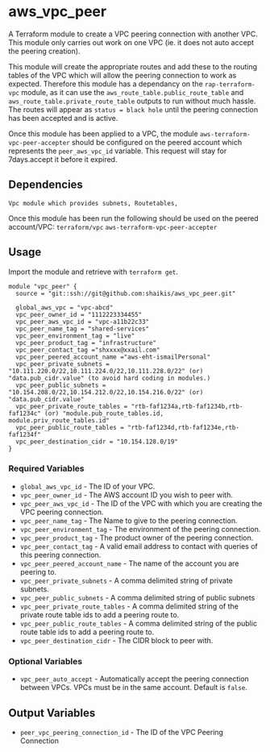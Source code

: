 # aws_vpc_peer

A Terraform module to create a VPC peering connection with another VPC. This module only carries out work on one VPC (ie. it does not auto accept the peering creation).

This module will create the appropriate routes and add these to the routing tables of the VPC which will allow the peering connection to work as expected. Therefore this module has a dependancy on the `rap-terraform-vpc` module, as it can use the `aws_route_table.public_route_table` and `aws_route_table.private_route_table` outputs to run without much hassle. The routes will appear as `status = black hole` until the peering connection has been accepted and is active.

Once this module has been applied to a VPC, the module `aws-terraform-vpc-peer-accepter` should be configured on the peered account which represents the `peer_aws_vpc_id` variable. This request will stay for 7days.accept it before it expired.

## Dependencies
 `Vpc module which provides subnets, Routetables,`
 
Once this module has been run the following should be used on the peered account/VPC:
 `terraform/vpc`
 `aws-terraform-vpc-peer-accepter`

## Usage
Import the module and retrieve with ```terraform get```.

```
module "vpc_peer" {
  source = "git::ssh://git@github.com:shaikis/aws_vpc_peer.git"

  global_aws_vpc = "vpc-abcd"
  vpc_peer_owner_id = "1112223334455"
  vpc_peer_aws_vpc_id = "vpc-a11b22c33"
  vpc_peer_name_tag = "shared-services"
  vpc_peer_environment_tag = "live"
  vpc_peer_product_tag = "infrastructure"
  vpc_peer_contact_tag ="shxxxx@xxail.com"
  vpc_peer_peered_account_name ="aws-eht-ismailPersonal"
  vpc_peer_private_subnets = "10.111.220.0/22,10.111.224.0/22,10.111.228.0/22" (or) "data.pub_cidr.value" (to avoid hard coding in modules.)
  vpc_peer_public_subnets = "10.154.208.0/22,10.154.212.0/22,10.154.216.0/22" (or) "data.pub_cidr.value"
  vpc_peer_private_route_tables = "rtb-faf1234a,rtb-faf1234b,rtb-faf1234c" (or) "module.pub_route_tables.id, module.priv_route_tables.id"
  vpc_peer_public_route_tables = "rtb-faf1234d,rtb-faf1234e,rtb-faf1234f"
  vpc_peer_destination_cidr = "10.154.128.0/19"
}
```
### Required Variables
- `global_aws_vpc_id` - The ID of your VPC.
- `vpc_peer_owner_id` - The AWS account ID you wish to peer with.
- `vpc_peer_aws_vpc_id` - The ID of the VPC with which you are creating the VPC peering connection.
- `vpc_peer_name_tag` - The Name to give to the peering connection.
- `vpc_peer_environment_tag` - The environment of the peering connection.
- `vpc_peer_product_tag` - The product owner of the peering connection.
- `vpc_peer_contact_tag` - A valid email address to contact with queries of this peering connection.
- `vpc_peer_peered_account_name` - The name of the account you are peering to.
- `vpc_peer_private_subnets` - A comma delimited string of private subnets.
- `vpc_peer_public_subnets` - A comma delimited string of public subnets
- `vpc_peer_private_route_tables` - A comma delimited string of the private route table ids to add a peering route to.
- `vpc_peer_public_route_tables` - A comma delimited string of the public route table ids to add a peering route to.
- `vpc_peer_destination_cidr` - The CIDR block to peer with.

### Optional Variables
- `vpc_peer_auto_accept` - Automatically accept the peering connection between VPCs. VPCs must be in the same account. Default is `false`.

## Output Variables
- `peer_vpc_peering_connection_id` - The ID of the VPC Peering Connection

